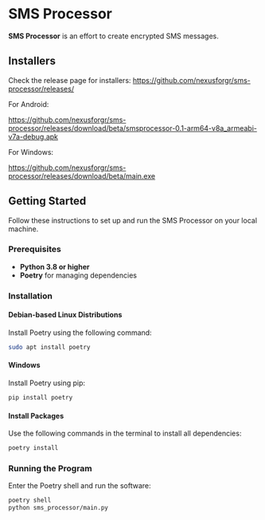 # SMS Processor

**SMS Processor** is an effort to create encrypted SMS messages.

## Installers

Check the release page for installers: https://github.com/nexusforgr/sms-processor/releases/

For Android:

https://github.com/nexusforgr/sms-processor/releases/download/beta/smsprocessor-0.1-arm64-v8a_armeabi-v7a-debug.apk


For Windows:

https://github.com/nexusforgr/sms-processor/releases/download/beta/main.exe

## Getting Started

Follow these instructions to set up and run the SMS Processor on your local machine.

### Prerequisites

- **Python 3.8 or higher**
- **Poetry** for managing dependencies

### Installation

#### Debian-based Linux Distributions

Install Poetry using the following command:

```sh
sudo apt install poetry
```

#### Windows
Install Poetry using pip:
```sh
pip install poetry
```

#### Install Packages
Use the following commands in the terminal to install all dependencies:

```sh
poetry install
```

### Running the Program
Enter the Poetry shell and run the software:

```sh
poetry shell
python sms_processor/main.py
```